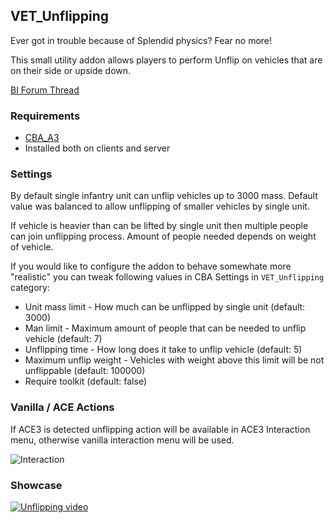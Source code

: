 ## VET_Unflipping

Ever got in trouble because of Splendid physics? Fear no more!

This small utility addon allows players to perform Unflip on vehicles that are on their side or upside down.

[BI Forum Thread](https://forums.bohemia.net/forums/topic/222712-vet_unflipping/)

### Requirements
- [CBA_A3](https://steamcommunity.com/sharedfiles/filedetails/?id=450814997)
- Installed both on clients and server

### Settings

By default single infantry unit can unflip vehicles up to 3000 mass. Default value was balanced to allow unflipping of smaller vehicles by single unit.

If vehicle is heavier than can be lifted by single unit then multiple people can join unflipping process. Amount of people needed depends on weight of vehicle.

If you would like to configure the addon to behave somewhate more "realistic" you can tweak following values in CBA Settings in `VET_Unflipping` category:
- Unit mass limit - How much can be unflipped by single unit (default: 3000)
- Man limit - Maximum amount of people that can be needed to unflip vehicle (default: 7)
- Unflipping time - How long does it take to unflip vehicle (default: 5)
- Maximum unflip weight - Vehicles with weight above this limit will be not unflippable (default: 100000)
- Require toolkit (default: false)

### Vanilla / ACE Actions

If ACE3 is detected unflipping action will be available in ACE3 Interaction menu, otherwise vanilla interaction menu will be used.

![Interaction](https://i.imgur.com/1dUmm4G.png)


### Showcase

[![Unflipping video](https://img.youtube.com/vi/rQ9ON5PmYS0/0.jpg)](https://www.youtube.com/watch?v=rQ9ON5PmYS0 "VET_Unflipping")
